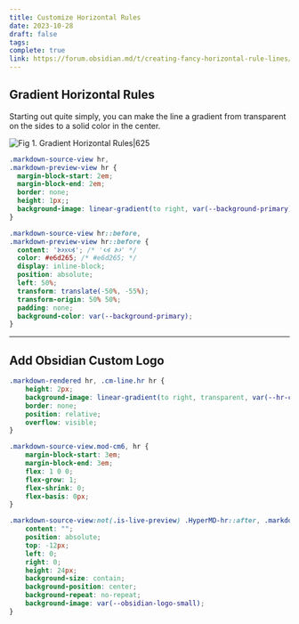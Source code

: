 ```yaml
---
title: Customize Horizontal Rules
date: 2023-10-28
draft: false
tags: 
complete: true
link: https://forum.obsidian.md/t/creating-fancy-horizontal-rule-lines/63700
---
```

## Gradient Horizontal Rules

Starting out quite simply, you can make the line a gradient from transparent on the sides to a solid color in the center.

![Fig 1. Gradient Horizontal Rules|625](https://forum.obsidian.md/uploads/default/original/3X/b/7/b7aa438bfbccce41507d6791d7556daee9b2b889.png)


```css
.markdown-source-view hr,
.markdown-preview-view hr {
  margin-block-start: 2em;
  margin-block-end: 2em;
  border: none;
  height: 1px;;
  background-image: linear-gradient(to right, var(--background-primary), tan, yellow, #e6d265, yellow, tan, var(--background-primary));
}

.markdown-source-view hr::before, 
.markdown-preview-view hr::before {
  content: '🙤x🙦'; /* '🙦 🙤' */
  color: #e6d265; /* #e6d265; */
  display: inline-block;
  position: absolute;
  left: 50%;
  transform: translate(-50%, -55%);
  transform-origin: 50% 50%;
  padding: none;
  background-color: var(--background-primary);
}
```


---


## Add Obsidian Custom Logo

```css
.markdown-rendered hr, .cm-line.hr hr {
    height: 2px;
    background-image: linear-gradient(to right, transparent, var(--hr-color) 46.2%, transparent 46.2%, transparent 54%, var(--hr-color) 54%, transparent);
    border: none;
    position: relative;
    overflow: visible;
}

.markdown-source-view.mod-cm6, hr {
    margin-block-start: 3em;
    margin-block-end: 3em;
    flex: 1 0 0;
    flex-grow: 1;
    flex-shrink: 0;
    flex-basis: 0px;
}

.markdown-source-view:not(.is-live-preview) .HyperMD-hr::after, .markdown-rendered hr::after, .cm-line.hr hr::after {
    content: "";
    position: absolute;
    top: -12px;
    left: 0;
    right: 0;
    height: 24px;
    background-size: contain;
    background-position: center;
    background-repeat: no-repeat;
    background-image: var(--obsidian-logo-small);
}
```